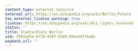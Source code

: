 ```yaml
---
content_type: external-resource
external_url: https://en.wikipedia.org/wiki/Berlin_Palace
has_external_license_warning: true
license: https://en.wikipedia.org/wiki/All_rights_reserved
status: ''
title: Stadtschloss Berlin
uid: 7933ad5e-6779-4f07-93b9-08ee597fba8c
wayback_url: ''
---
```

